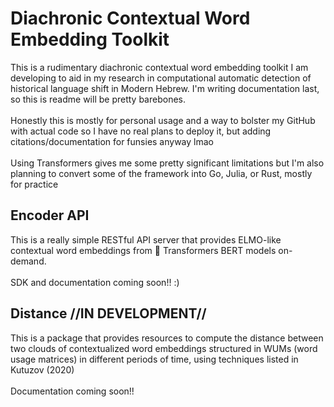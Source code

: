 # Diachronic Contextual Word Embedding Toolkit
This is a rudimentary diachronic contextual word embedding toolkit I am developing to aid in my research in computational automatic detection of historical language shift in Modern Hebrew. I'm writing documentation last, so this is readme will be pretty barebones.
<br><br>
Honestly this is mostly for personal usage and a way to bolster my GitHub with actual code so I have no real plans to deploy it, but adding citations/documentation for funsies anyway lmao
<br><br> 
Using Transformers gives me some pretty significant limitations but I'm also planning to convert some of the framework into Go, Julia, or Rust, mostly for practice

## Encoder API
This is a really simple RESTful API server that provides ELMO-like contextual word embeddings from 🤗 Transformers BERT models on-demand.
<br><br>
SDK and documentation coming soon!! :)

## Distance //IN DEVELOPMENT//
This is a package that provides resources to compute the distance between two clouds of contextualized word embeddings structured in WUMs (word usage matrices) in different periods of time, using techniques listed in Kutuzov (2020)
<br><br>
Documentation coming soon!!
